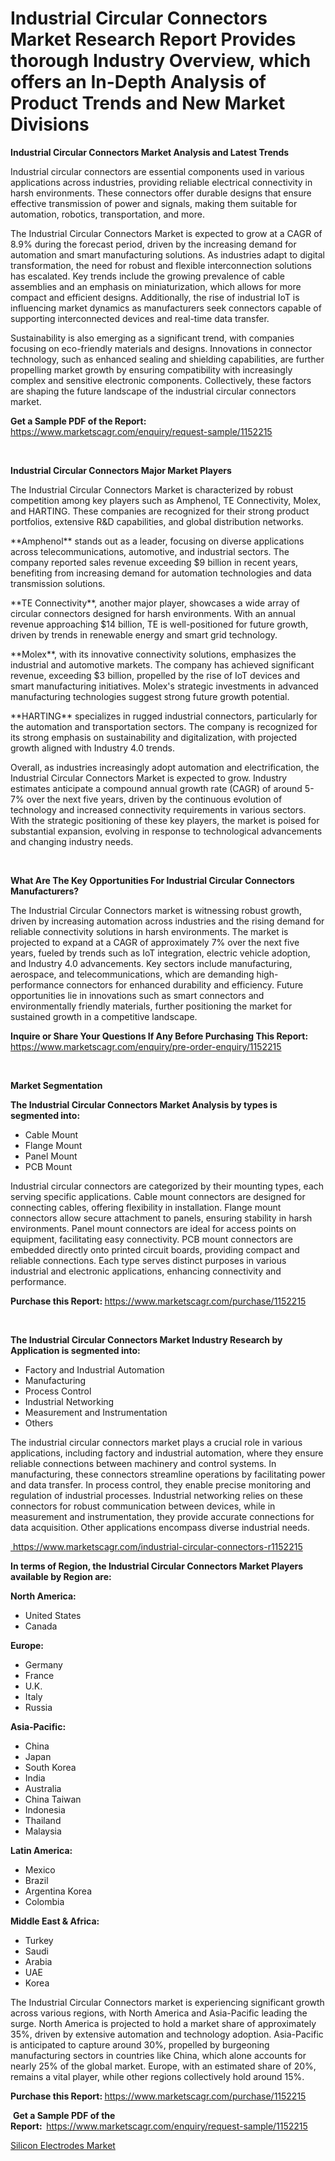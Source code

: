 <p><h1>Industrial Circular Connectors Market Research Report Provides thorough Industry Overview, which offers an In-Depth Analysis of Product Trends and New Market Divisions</h1></p><p><strong>Industrial Circular Connectors Market Analysis and Latest Trends</strong></p>
<p><p>Industrial circular connectors are essential components used in various applications across industries, providing reliable electrical connectivity in harsh environments. These connectors offer durable designs that ensure effective transmission of power and signals, making them suitable for automation, robotics, transportation, and more.</p><p>The Industrial Circular Connectors Market is expected to grow at a CAGR of 8.9% during the forecast period, driven by the increasing demand for automation and smart manufacturing solutions. As industries adapt to digital transformation, the need for robust and flexible interconnection solutions has escalated. Key trends include the growing prevalence of cable assemblies and an emphasis on miniaturization, which allows for more compact and efficient designs. Additionally, the rise of industrial IoT is influencing market dynamics as manufacturers seek connectors capable of supporting interconnected devices and real-time data transfer.</p><p>Sustainability is also emerging as a significant trend, with companies focusing on eco-friendly materials and designs. Innovations in connector technology, such as enhanced sealing and shielding capabilities, are further propelling market growth by ensuring compatibility with increasingly complex and sensitive electronic components. Collectively, these factors are shaping the future landscape of the industrial circular connectors market.</p></p>
<p><strong>Get a Sample PDF of the Report:&nbsp;</strong> <a href="https://www.marketscagr.com/enquiry/request-sample/1152215?utm_campaign=2467&utm_medium=2&utm_source=Github&utm_content=ia&utm_term=06042025&utm_id=industrial-circular-connectors">https://www.marketscagr.com/enquiry/request-sample/1152215</a></p>
<p>&nbsp;</p>
<p><strong>Industrial Circular Connectors Major Market Players</strong></p>
<p><p>The Industrial Circular Connectors Market is characterized by robust competition among key players such as Amphenol, TE Connectivity, Molex, and HARTING. These companies are recognized for their strong product portfolios, extensive R&D capabilities, and global distribution networks.</p><p>**Amphenol** stands out as a leader, focusing on diverse applications across telecommunications, automotive, and industrial sectors. The company reported sales revenue exceeding $9 billion in recent years, benefiting from increasing demand for automation technologies and data transmission solutions.</p><p>**TE Connectivity**, another major player, showcases a wide array of circular connectors designed for harsh environments. With an annual revenue approaching $14 billion, TE is well-positioned for future growth, driven by trends in renewable energy and smart grid technology.</p><p>**Molex**, with its innovative connectivity solutions, emphasizes the industrial and automotive markets. The company has achieved significant revenue, exceeding $3 billion, propelled by the rise of IoT devices and smart manufacturing initiatives. Molex's strategic investments in advanced manufacturing technologies suggest strong future growth potential.</p><p>**HARTING** specializes in rugged industrial connectors, particularly for the automation and transportation sectors. The company is recognized for its strong emphasis on sustainability and digitalization, with projected growth aligned with Industry 4.0 trends.</p><p>Overall, as industries increasingly adopt automation and electrification, the Industrial Circular Connectors Market is expected to grow. Industry estimates anticipate a compound annual growth rate (CAGR) of around 5-7% over the next five years, driven by the continuous evolution of technology and increased connectivity requirements in various sectors. With the strategic positioning of these key players, the market is poised for substantial expansion, evolving in response to technological advancements and changing industry needs.</p></p>
<p>&nbsp;</p>
<p><strong>What Are The Key Opportunities For Industrial Circular Connectors Manufacturers?</strong></p>
<p><p>The Industrial Circular Connectors market is witnessing robust growth, driven by increasing automation across industries and the rising demand for reliable connectivity solutions in harsh environments. The market is projected to expand at a CAGR of approximately 7% over the next five years, fueled by trends such as IoT integration, electric vehicle adoption, and Industry 4.0 advancements. Key sectors include manufacturing, aerospace, and telecommunications, which are demanding high-performance connectors for enhanced durability and efficiency. Future opportunities lie in innovations such as smart connectors and environmentally friendly materials, further positioning the market for sustained growth in a competitive landscape.</p></p>
<p><strong>Inquire or Share Your Questions If Any Before Purchasing This Report:</strong> <a href="https://www.marketscagr.com/enquiry/pre-order-enquiry/1152215?utm_campaign=2467&utm_medium=2&utm_source=Github&utm_content=ia&utm_term=06042025&utm_id=industrial-circular-connectors">https://www.marketscagr.com/enquiry/pre-order-enquiry/1152215</a></p>
<p>&nbsp;</p>
<p><strong>Market Segmentation</strong></p>
<p><strong>The Industrial Circular Connectors Market Analysis by types is segmented into:</strong></p>
<p><ul><li>Cable Mount</li><li>Flange Mount</li><li>Panel Mount</li><li>PCB Mount</li></ul></p>
<p><p>Industrial circular connectors are categorized by their mounting types, each serving specific applications. Cable mount connectors are designed for connecting cables, offering flexibility in installation. Flange mount connectors allow secure attachment to panels, ensuring stability in harsh environments. Panel mount connectors are ideal for access points on equipment, facilitating easy connectivity. PCB mount connectors are embedded directly onto printed circuit boards, providing compact and reliable connections. Each type serves distinct purposes in various industrial and electronic applications, enhancing connectivity and performance.</p></p>
<p><strong>Purchase this Report:&nbsp;</strong><a href="https://www.marketscagr.com/purchase/1152215?utm_campaign=2467&utm_medium=2&utm_source=Github&utm_content=ia&utm_term=06042025&utm_id=industrial-circular-connectors">https://www.marketscagr.com/purchase/1152215</a></p>
<p>&nbsp;</p>
<p><strong>The Industrial Circular Connectors Market Industry Research by Application is segmented into:</strong></p>
<p><ul><li>Factory and Industrial Automation</li><li>Manufacturing</li><li>Process Control</li><li>Industrial Networking</li><li>Measurement and Instrumentation</li><li>Others</li></ul></p>
<p><p>The industrial circular connectors market plays a crucial role in various applications, including factory and industrial automation, where they ensure reliable connections between machinery and control systems. In manufacturing, these connectors streamline operations by facilitating power and data transfer. In process control, they enable precise monitoring and regulation of industrial processes. Industrial networking relies on these connectors for robust communication between devices, while in measurement and instrumentation, they provide accurate connections for data acquisition. Other applications encompass diverse industrial needs.</p></p>
<p><a href="https://www.marketscagr.com/industrial-circular-connectors-r1152215?utm_campaign=2467&utm_medium=2&utm_source=Github&utm_content=ia&utm_term=06042025&utm_id=industrial-circular-connectors">&nbsp;https://www.marketscagr.com/industrial-circular-connectors-r1152215</a></p>
<p><strong>In terms of Region, the Industrial Circular Connectors Market Players available by Region are:</strong></p>
<p>
    <p> <strong> North America: </strong>
        <ul>
            <li>United States</li>
            <li>Canada</li>
        </ul>
        </p> 
    <p> <strong> Europe: </strong>
        <ul>
            <li>Germany</li>
            <li>France</li>
            <li>U.K.</li>
            <li>Italy</li>
            <li>Russia</li>
        </ul>
        </p> 
    <p> <strong> Asia-Pacific: </strong>
        <ul>
            <li>China</li>
            <li>Japan</li>
            <li>South Korea</li>
            <li>India</li>
            <li>Australia</li>
            <li>China Taiwan</li>
            <li>Indonesia</li>
            <li>Thailand</li>
            <li>Malaysia</li>
        </ul>
        </p> 
    <p> <strong> Latin America: </strong>
        <ul>
            <li>Mexico</li>
            <li>Brazil</li>
            <li>Argentina Korea</li>
            <li>Colombia</li>
        </ul>
        </p> 
    <p> <strong> Middle East & Africa: </strong>
        <ul>
            <li>Turkey</li>
            <li>Saudi</li>
            <li>Arabia</li>
            <li>UAE</li>
            <li>Korea</li>
        </ul>
    </p>
    </p>
<p><p>The Industrial Circular Connectors market is experiencing significant growth across various regions, with North America and Asia-Pacific leading the surge. North America is projected to hold a market share of approximately 35%, driven by extensive automation and technology adoption. Asia-Pacific is anticipated to capture around 30%, propelled by burgeoning manufacturing sectors in countries like China, which alone accounts for nearly 25% of the global market. Europe, with an estimated share of 20%, remains a vital player, while other regions collectively hold around 15%.</p></p>
<p><strong>Purchase this Report: </strong><a href="https://www.marketscagr.com/purchase/1152215?utm_campaign=2467&utm_medium=2&utm_source=Github&utm_content=ia&utm_term=06042025&utm_id=industrial-circular-connectors">https://www.marketscagr.com/purchase/1152215</a></p>
<p>&nbsp;<strong>Get a Sample PDF of the Report:&nbsp;&nbsp;</strong><a href="https://www.marketscagr.com/enquiry/request-sample/1152215?utm_campaign=2467&utm_medium=2&utm_source=Github&utm_content=ia&utm_term=06042025&utm_id=industrial-circular-connectors">https://www.marketscagr.com/enquiry/request-sample/1152215</a></p>
<p><strong></strong></p>
<p><p><a href="https://github.com/manesros8/Market-Research-Report-List-1/blob/main/silicon-electrodes-market.md?utm_campaign=2467&utm_medium=2&utm_source=Github&utm_content=ia&utm_term=06042025&utm_id=industrial-circular-connectors">Silicon Electrodes Market</a></p></p>